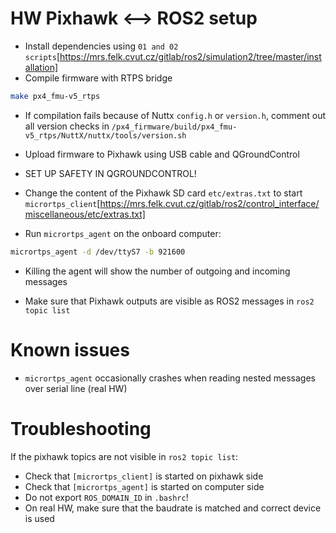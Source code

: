 # HW Pixhawk <--> ROS2 setup
* Install dependencies using `01 and 02 scripts`[https://mrs.felk.cvut.cz/gitlab/ros2/simulation2/tree/master/installation]
* Compile firmware with RTPS bridge
```bash
make px4_fmu-v5_rtps
````
* If compilation fails because of Nuttx `config.h` or `version.h`, comment out all version checks in `/px4_firmware/build/px4_fmu-v5_rtps/NuttX/nuttx/tools/version.sh`

* Upload firmware to Pixhawk using USB cable and QGroundControl

* SET UP SAFETY IN QGROUNDCONTROL!

* Change the content of the Pixhawk SD card `etc/extras.txt` to start `micrortps_client`[https://mrs.felk.cvut.cz/gitlab/ros2/control_interface/miscellaneous/etc/extras.txt]

* Run `micrortps_agent` on the onboard computer:

```bash
micrortps_agent -d /dev/ttyS7 -b 921600
````

* Killing the agent will show the number of outgoing and incoming messages

* Make sure that Pixhawk outputs are visible as ROS2 messages in `ros2 topic list`

# Known issues
* `micrortps_agent` occasionally crashes when reading nested messages over serial line (real HW)

# Troubleshooting
If the pixhawk topics are not visible in `ros2 topic list`:
* Check that `[micrortps_client]` is started on pixhawk side
* Check that `[micrortps_agent]` is started on computer side
* Do not export `ROS_DOMAIN_ID` in `.bashrc`!
* On real HW, make sure that the baudrate is matched and correct device is used

